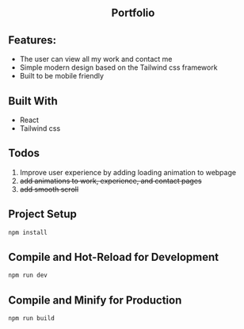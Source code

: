 ## <p align="center">Portfolio</p>

## Features:
* The user can view all my work and contact me
* Simple modern design based on the Tailwind css framework
* Built to be mobile friendly

## Built With
* React
* Tailwind css

## Todos
1. Improve user experience by adding loading animation to webpage
2. ~~add animations to work, experience, and contact pages~~
3. ~~add smooth scroll~~

## Project Setup

```sh
npm install
```

## Compile and Hot-Reload for Development

```sh
npm run dev
```

## Compile and Minify for Production

```sh
npm run build
```

